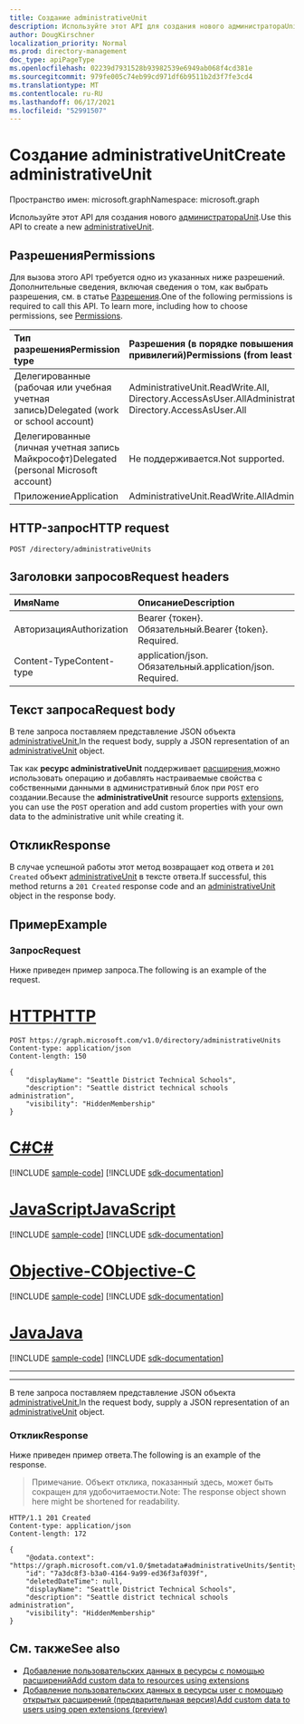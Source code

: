 ```yaml
---
title: Создание administrativeUnit
description: Используйте этот API для создания нового администратораUnit.
author: DougKirschner
localization_priority: Normal
ms.prod: directory-management
doc_type: apiPageType
ms.openlocfilehash: 02239d7931528b93982539e6949ab068f4cd381e
ms.sourcegitcommit: 979fe005c74eb99cd971df6b9511b2d3f7fe3cd4
ms.translationtype: MT
ms.contentlocale: ru-RU
ms.lasthandoff: 06/17/2021
ms.locfileid: "52991507"
---
```

# <a name="create-administrativeunit"></a><span data-ttu-id="905e1-103">Создание administrativeUnit</span><span class="sxs-lookup"><span data-stu-id="905e1-103">Create administrativeUnit</span></span>

<span data-ttu-id="905e1-104">Пространство имен: microsoft.graph</span><span class="sxs-lookup"><span data-stu-id="905e1-104">Namespace: microsoft.graph</span></span>

<span data-ttu-id="905e1-105">Используйте этот API для создания нового [администратораUnit](../resources/administrativeunit.md).</span><span class="sxs-lookup"><span data-stu-id="905e1-105">Use this API to create a new [administrativeUnit](../resources/administrativeunit.md).</span></span>
## <a name="permissions"></a><span data-ttu-id="905e1-106">Разрешения</span><span class="sxs-lookup"><span data-stu-id="905e1-106">Permissions</span></span>
<span data-ttu-id="905e1-p101">Для вызова этого API требуется одно из указанных ниже разрешений. Дополнительные сведения, включая сведения о том, как выбрать разрешения, см. в статье [Разрешения](/graph/permissions-reference).</span><span class="sxs-lookup"><span data-stu-id="905e1-p101">One of the following permissions is required to call this API. To learn more, including how to choose permissions, see [Permissions](/graph/permissions-reference).</span></span>


|<span data-ttu-id="905e1-109">Тип разрешения</span><span class="sxs-lookup"><span data-stu-id="905e1-109">Permission type</span></span>      | <span data-ttu-id="905e1-110">Разрешения (в порядке повышения привилегий)</span><span class="sxs-lookup"><span data-stu-id="905e1-110">Permissions (from least to most privileged)</span></span>              |
|:--------------------|:---------------------------------------------------------|
|<span data-ttu-id="905e1-111">Делегированные (рабочая или учебная учетная запись)</span><span class="sxs-lookup"><span data-stu-id="905e1-111">Delegated (work or school account)</span></span> | <span data-ttu-id="905e1-112">AdministrativeUnit.ReadWrite.All, Directory.AccessAsUser.All</span><span class="sxs-lookup"><span data-stu-id="905e1-112">AdministrativeUnit.ReadWrite.All, Directory.AccessAsUser.All</span></span>    |
|<span data-ttu-id="905e1-113">Делегированные (личная учетная запись Майкрософт)</span><span class="sxs-lookup"><span data-stu-id="905e1-113">Delegated (personal Microsoft account)</span></span> | <span data-ttu-id="905e1-114">Не поддерживается.</span><span class="sxs-lookup"><span data-stu-id="905e1-114">Not supported.</span></span>    |
|<span data-ttu-id="905e1-115">Приложение</span><span class="sxs-lookup"><span data-stu-id="905e1-115">Application</span></span> | <span data-ttu-id="905e1-116">AdministrativeUnit.ReadWrite.All</span><span class="sxs-lookup"><span data-stu-id="905e1-116">AdministrativeUnit.ReadWrite.All</span></span> |

## <a name="http-request"></a><span data-ttu-id="905e1-117">HTTP-запрос</span><span class="sxs-lookup"><span data-stu-id="905e1-117">HTTP request</span></span>
<!-- { "blockType": "ignored" } -->
```http
POST /directory/administrativeUnits

```
## <a name="request-headers"></a><span data-ttu-id="905e1-118">Заголовки запросов</span><span class="sxs-lookup"><span data-stu-id="905e1-118">Request headers</span></span>
| <span data-ttu-id="905e1-119">Имя</span><span class="sxs-lookup"><span data-stu-id="905e1-119">Name</span></span>      |<span data-ttu-id="905e1-120">Описание</span><span class="sxs-lookup"><span data-stu-id="905e1-120">Description</span></span>|
|:----------|:----------|
| <span data-ttu-id="905e1-121">Авторизация</span><span class="sxs-lookup"><span data-stu-id="905e1-121">Authorization</span></span>  | <span data-ttu-id="905e1-p102">Bearer {токен}. Обязательный.</span><span class="sxs-lookup"><span data-stu-id="905e1-p102">Bearer {token}. Required.</span></span> |
| <span data-ttu-id="905e1-124">Content-Type</span><span class="sxs-lookup"><span data-stu-id="905e1-124">Content-type</span></span> | <span data-ttu-id="905e1-p103">application/json. Обязательный.</span><span class="sxs-lookup"><span data-stu-id="905e1-p103">application/json. Required.</span></span> |

## <a name="request-body"></a><span data-ttu-id="905e1-127">Текст запроса</span><span class="sxs-lookup"><span data-stu-id="905e1-127">Request body</span></span>
<span data-ttu-id="905e1-128">В теле запроса поставляем представление JSON объекта [administrativeUnit.](../resources/administrativeunit.md)</span><span class="sxs-lookup"><span data-stu-id="905e1-128">In the request body, supply a JSON representation of an [administrativeUnit](../resources/administrativeunit.md) object.</span></span>

<span data-ttu-id="905e1-129">Так как **ресурс administrativeUnit** поддерживает [расширения,](/graph/extensibility-overview)можно использовать операцию и добавлять настраиваемые свойства с собственными данными в административный блок при `POST` его создании.</span><span class="sxs-lookup"><span data-stu-id="905e1-129">Because the **administrativeUnit** resource supports [extensions](/graph/extensibility-overview), you can use the `POST` operation and add custom properties with your own data to the administrative unit while creating it.</span></span>

## <a name="response"></a><span data-ttu-id="905e1-130">Отклик</span><span class="sxs-lookup"><span data-stu-id="905e1-130">Response</span></span>

<span data-ttu-id="905e1-131">В случае успешной работы этот метод возвращает код ответа и `201 Created` объект [administrativeUnit](../resources/administrativeunit.md) в тексте ответа.</span><span class="sxs-lookup"><span data-stu-id="905e1-131">If successful, this method returns a `201 Created` response code and an [administrativeUnit](../resources/administrativeunit.md) object in the response body.</span></span>

## <a name="example"></a><span data-ttu-id="905e1-132">Пример</span><span class="sxs-lookup"><span data-stu-id="905e1-132">Example</span></span>

### <a name="request"></a><span data-ttu-id="905e1-133">Запрос</span><span class="sxs-lookup"><span data-stu-id="905e1-133">Request</span></span>

<span data-ttu-id="905e1-134">Ниже приведен пример запроса.</span><span class="sxs-lookup"><span data-stu-id="905e1-134">The following is an example of the request.</span></span>


# <a name="http"></a>[<span data-ttu-id="905e1-135">HTTP</span><span class="sxs-lookup"><span data-stu-id="905e1-135">HTTP</span></span>](#tab/http)
<!-- {
  "blockType": "request",
  "name": "create_administrativeunit_from_administrativeunits"
}-->
```http
POST https://graph.microsoft.com/v1.0/directory/administrativeUnits
Content-type: application/json
Content-length: 150

{
    "displayName": "Seattle District Technical Schools",
    "description": "Seattle district technical schools administration",
    "visibility": "HiddenMembership"
}
```
# <a name="c"></a>[<span data-ttu-id="905e1-136">C#</span><span class="sxs-lookup"><span data-stu-id="905e1-136">C#</span></span>](#tab/csharp)
[!INCLUDE [sample-code](../includes/snippets/csharp/create-administrativeunit-from-administrativeunits-csharp-snippets.md)]
[!INCLUDE [sdk-documentation](../includes/snippets/snippets-sdk-documentation-link.md)]

# <a name="javascript"></a>[<span data-ttu-id="905e1-137">JavaScript</span><span class="sxs-lookup"><span data-stu-id="905e1-137">JavaScript</span></span>](#tab/javascript)
[!INCLUDE [sample-code](../includes/snippets/javascript/create-administrativeunit-from-administrativeunits-javascript-snippets.md)]
[!INCLUDE [sdk-documentation](../includes/snippets/snippets-sdk-documentation-link.md)]

# <a name="objective-c"></a>[<span data-ttu-id="905e1-138">Objective-C</span><span class="sxs-lookup"><span data-stu-id="905e1-138">Objective-C</span></span>](#tab/objc)
[!INCLUDE [sample-code](../includes/snippets/objc/create-administrativeunit-from-administrativeunits-objc-snippets.md)]
[!INCLUDE [sdk-documentation](../includes/snippets/snippets-sdk-documentation-link.md)]

# <a name="java"></a>[<span data-ttu-id="905e1-139">Java</span><span class="sxs-lookup"><span data-stu-id="905e1-139">Java</span></span>](#tab/java)
[!INCLUDE [sample-code](../includes/snippets/java/create-administrativeunit-from-administrativeunits-java-snippets.md)]
[!INCLUDE [sdk-documentation](../includes/snippets/snippets-sdk-documentation-link.md)]

---


---

<span data-ttu-id="905e1-140">В теле запроса поставляем представление JSON объекта [administrativeUnit.](../resources/administrativeunit.md)</span><span class="sxs-lookup"><span data-stu-id="905e1-140">In the request body, supply a JSON representation of an [administrativeUnit](../resources/administrativeunit.md) object.</span></span>

### <a name="response"></a><span data-ttu-id="905e1-141">Отклик</span><span class="sxs-lookup"><span data-stu-id="905e1-141">Response</span></span>

<span data-ttu-id="905e1-142">Ниже приведен пример ответа.</span><span class="sxs-lookup"><span data-stu-id="905e1-142">The following is an example of the response.</span></span> 
> <span data-ttu-id="905e1-143">Примечание. Объект отклика, показанный здесь, может быть сокращен для удобочитаемости.</span><span class="sxs-lookup"><span data-stu-id="905e1-143">Note: The response object shown here might be shortened for readability.</span></span>
<!-- {
  "blockType": "response",
  "truncated": true,
  "@odata.type": "microsoft.graph.administrativeUnit"
} -->
```http
HTTP/1.1 201 Created
Content-type: application/json
Content-length: 172

{
    "@odata.context": "https://graph.microsoft.com/v1.0/$metadata#administrativeUnits/$entity",
    "id": "7a3dc8f3-b3a0-4164-9a99-ed36f3af039f",
    "deletedDateTime": null,
    "displayName": "Seattle District Technical Schools",
    "description": "Seattle district technical schools administration",
    "visibility": "HiddenMembership"
}
```

## <a name="see-also"></a><span data-ttu-id="905e1-144">См. также</span><span class="sxs-lookup"><span data-stu-id="905e1-144">See also</span></span>

- [<span data-ttu-id="905e1-145">Добавление пользовательских данных в ресурсы с помощью расширений</span><span class="sxs-lookup"><span data-stu-id="905e1-145">Add custom data to resources using extensions</span></span>](/graph/extensibility-overview)
- [<span data-ttu-id="905e1-146">Добавление пользовательских данных в ресурсы user с помощью открытых расширений (предварительная версия)</span><span class="sxs-lookup"><span data-stu-id="905e1-146">Add custom data to users using open extensions (preview)</span></span>](/graph/extensibility-open-users)
<!--
- [Add custom data to groups using schema extensions (preview)](/graph/extensibility-schema-groups)
-->


<!-- uuid: 8fcb5dbc-d5aa-4681-8e31-b001d5168d79
2015-10-25 14:57:30 UTC -->
<!--
{
  "type": "#page.annotation",
  "description": "Create administrativeUnit",
  "keywords": "",
  "section": "documentation",
  "tocPath": "",
  "suppressions": [
  ]
}
-->
